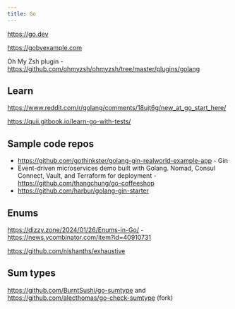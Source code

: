 ```yaml
---
title: Go
---
```


https://go.dev

https://gobyexample.com

Oh My Zsh plugin - https://github.com/ohmyzsh/ohmyzsh/tree/master/plugins/golang

## Learn

https://www.reddit.com/r/golang/comments/18ujt6g/new_at_go_start_here/

https://quii.gitbook.io/learn-go-with-tests/

## Sample code repos

- https://github.com/gothinkster/golang-gin-realworld-example-app - Gin
- Event-driven microservices demo built with Golang. Nomad, Consul Connect, Vault, and Terraform for deployment - https://github.com/thangchung/go-coffeeshop
- https://github.com/harbur/golang-gin-starter

## Enums

https://dizzy.zone/2024/01/26/Enums-in-Go/ - https://news.ycombinator.com/item?id=40910731

https://github.com/nishanths/exhaustive

## Sum types

https://github.com/BurntSushi/go-sumtype and https://github.com/alecthomas/go-check-sumtype (fork)
